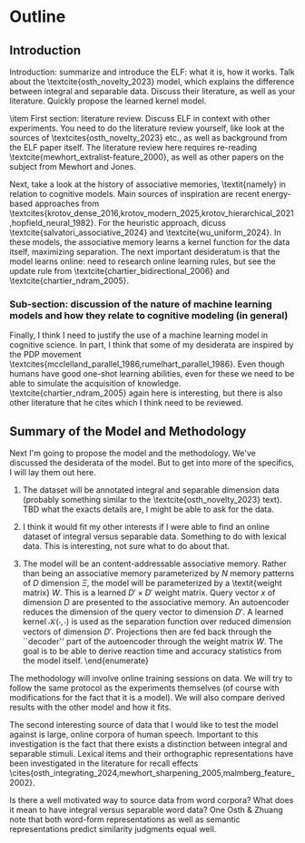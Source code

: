 # Outline 


## Introduction

 Introduction: summarize and introduce the ELF: what it is, how it works.
Talk about the \textcite{osth_novelty_2023} model, which explains the difference
between integral and separable data. Discuss their literature, as well as your literature.
Quickly propose the learned kernel model.

\item First section: literature review. Discuss ELF in context with other experiments. 
You need to do the literature review yourself, like look at the sources of \textcites{osth_novelty_2023} etc.,
as well as background from the ELF paper itself. The literature review here requires
re-reading \textcite{mewhort_extralist-feature_2000}, as well as other papers on the subject
from Mewhort and Jones. 

Next, take a look at the history of associative memories, \textit{namely} in relation
to cognitive models. Main sources of inspiration are recent energy-based approaches
from \textcites{krotov_dense_2016,krotov_modern_2025,krotov_hierarchical_2021,hopfield_neural_1982}.
For the heuristic approach, dicuss \textcite{salvatori_associative_2024} and 
\textcite{wu_uniform_2024}. In these models, the associative memory learns a kernel
function for the data itself, maximizing separation. The next important desideratum
is that the model learns online: need to research online learning rules, but see the 
update rule from \textcite{chartier_bidirectional_2006} and \textcite{chartier_ndram_2005}.

### Sub-section: discussion of the nature of machine learning models and how they relate to cognitive modeling (in general)

Finally, I think I need to justify the use of a machine learning model in cognitive science.
In part, I think that some of my desiderata are inspired by the PDP movement 
\textcites{mcclelland_parallel_1986,rumelhart_parallel_1986}. Even though humans have 
good one-shot learning abilities, even for these we need to be able to simulate the acquisition
of knowledge. \textcite{chartier_ndram_2005} again here is interesting, but there 
is also other literature that he cites which I think need to be reviewed.

## Summary of the Model and Methodology
Next I'm going to propose the model and the methodology. We've discussed the desiderata
of the model. But to get into more of the specifics, I will lay them out here.
1. The dataset will be annotated integral and separable dimension data (probably
    something similar to the \textcite{osth_novelty_2023} text). TBD what the exacts details
    are, I might be able to ask for the data.
    
2. I think it would fit my other interests if I were able to find an online dataset of 
    integral versus separable data. Something to do with lexical data. This is interesting,
    not sure what to do about that.

3. The model will be an content-addressable associative memory. Rather than being
    an associative memory parameterized by $N$ memory patterns of $D$ dimension $\Xi$,
    the model will be parameterized by a \textit{weight matrix} $W$. This is a learned
    $D' \times D'$ weight matrix. Query vector $x$ of dimension $D$ are presented to the associative
    memory. An autoencoder reduces the dimension of the query vector to dimension $D'$. 
    A learned kernel $\mathcal K(\cdot, \cdot)$ is used as the separation function over
    reduced dimension vectors of dimension $D'$. Projections then are fed back through the
    ``decoder'' part of the autoencoder through the weight matrix $W$. The goal
    is to be able to derive reaction time and accuracy statistics from the model itself.
\end{enumerate}

The methodology will involve online training sessions on data. We will try to follow the same
protocol as the experiments themselves (of course with modifications for the fact that it is a 
model). We will also compare derived results with the other model and how it fits.

The second interesting source of data that I would like to test the model against is large,
online corpora of human speech. Important to this investigation is the fact that there exists a distinction
between integral and separable stimuli. Lexical items and their orthographic representations have been
investigated in the literature for recall effects \cites{osth_integrating_2024,mewhort_sharpening_2005,malmberg_feature_2002}.

Is there a well motivated way to source data from word corpora? What does it mean to have integral
versus separable word data? One Osth \& Zhuang note that both word-form representations as well as semantic
representations predict similarity judgments equal well.